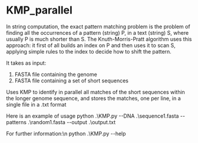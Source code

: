 # KMP_parallel

 In string computation, the exact pattern matching problem is the problem of 
finding all the occurrences of a pattern (string) P, in a text (string) S, where usually P is much 
shorter than S.
The Knuth-Morris-Pratt algorithm uses this approach: it first of all builds an index on P and then 
uses it to scan S, applying simple rules to the index to decide how to shift the pattern.

It takes as input:
1) FASTA file containing the genome
2) FASTA file containing a set of short sequences

Uses KMP to identify in parallel all matches of the short sequences 
within the longer genome sequence, and stores the matches, one per line, in a single file in 
a .txt format

Here is an example of usage
python .\KMP.py --DNA .\sequence1.fasta --patterns .\random1.fasta --output .\output.txt

For further information:\n
python .\KMP.py --help 
